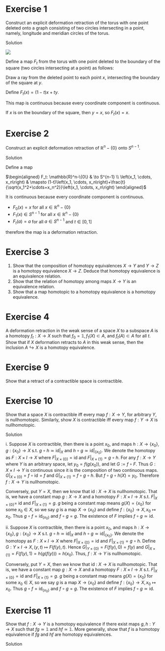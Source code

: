 # Exercise 1
Construct an explicit deformation retraction of the torus with one point deleted
onto a graph consisting of two circles intersecting in a point, namely, longitude and
meridian circles of the torus.

Solution

![](https://i.upmath.me/svgb/rdLBbsIwDADQO1_hy6RWKlU6rbtM5bS_oBxM6kFESCrHrLAo_z5lG0NcOPVm2ZGfbaU_BRJz-LJmy8iXOJD2jGK8C_UR-WDcLqRFv6WdcTE_HI2WE1NaC6MLH56PoNF9Yuhi0Gipe0mbRT8wTuvRB0Gde3XXvlTdgC5egSoHHQqMPphcAlW3LUxG9hB7ZPZTXK1SSmkDhapUCcslFE2lyrc5qNd7yaLQ-Q9rblgzD_Zgr2Zm6sFe_0dUP9gTvDNOIHuCgSwJDTB64-R3CihU3VaqbkvQhrWlnFDPbZ6S3HD3Lb4B)

Define a map $F_t$ from the torus with one point deleted to the boundary of the square (two circles intersecting at a point) as follows:

Draw a ray from the deleted point to each point $x$, intersecting the boundary of the square at $y$.

Define $F_t(x)=(1-t)x+ty$.

This map is continuous because every coordinate component is continuous.

If $x$ is on the boundary of the square, then $y=x$, so $F_t(x)=x$.

# Exercise 2

Construct an explicit deformation retraction of $`\mathbb{R}^n-\{0\}`$ onto $S^{n-1}$.

Solution

Define a map

$`\begin{aligned}
F_t: \mathbb{R}^n-\{0\} & \to S^{n-1} \\
\left(x_1, \cdots, x_n\right) & \mapsto (1-t)\left(x_1, \cdots, x_n\right)+\frac{t}{\sqrt{x_1^2+\cdots+x_n^2}}\left(x_1, \cdots, x_n\right)
\end{aligned}`$

It is continuous because every coordinate component is continuous.
*	$F_0(x) = x$ for all $`x ∈ \mathbb{R}^n-\{0\}`$
*	$F_1(x) ∈ S^{n-1}$ for all $`x ∈ \mathbb{R}^n-\{0\}`$
*	$F_t(a) = a$ for all $a ∈ S^{n-1}$ and $t ∈ [0, 1]$

therefore the map is a deformation retraction.

# Exercise 3
1. Show that the composition of homotopy equivalences $X \to Y$ and $Y \to Z$ is a homotopy equivalence $X \to Z$. Deduce that homotopy equivalence is an equivalence relation.
2. Show that the relation of homotopy among maps $X \to Y$ is an equivalence relation.
3. Show that a map homotopic to a homotopy equivalence is a homotopy equivalence.

# Exercise 4
A deformation retraction in the weak sense of a space $X$ to a subspace $A$ is a homotopy $f_t: X \to X$ such that $f_0=\mathbb{1}, f_1(X) \subset A$, and $f_t(A) \subset A$ for all $t$. Show that if $X$ deformation retracts to $A$ in this weak sense, then the inclusion $A \hookrightarrow X$ is a homotopy equivalence.
 
# Exercise 9
Show that a retract of a contractible space is contractible.

# Exercise 10
Show that a space $X$ is contractible iff every map $f: X \to Y$, for arbitrary $Y$, is nullhomotopic. Similarly, show $X$ is contractible iff every map $f: Y \to X$ is nullhomotopic.

Solution

i. Suppose $X$ is contractible, then there is a point $x_0$, and maps $`h: X \to\left\{x_0\right\}, g:\left\{x_0\right\} \to X`$ s.t. $`\left.g \circ h \simeq \mathrm{id}\right|_X`$ and $`\left.h \circ g \simeq \mathrm{id}\right|_{\left\{x_0\right\}}`$. We denote the homotopy as $F: X \times I \to X$ where $`\left.F\right|_{X \times\{0\}}=\mathrm{id}`$ and $`\left.F\right|_{X \times\{1\}}=g \circ h`$. For any $f: X \to Y$ where $Y$ is an arbitrary space, let $`y_0=f\left(g\left(x_0\right)\right)`$, and let $G:=f \circ F$. Thus $G: X \times I \to Y$ is continuous since it is the composition of two continuous maps. $`\left.G\right|_{X \times\{0\}}=f \circ \mathrm{id}=f`$ and $\left.G\right|_{X \times\{1\}}=f \circ g \circ h$. But $f \circ g \circ h(X)=y_0$. Therefore $f: X \to Y$ is nullhomotopic.

Conversely, put $Y=X$, then we know that id : $X \to X$ is nullhomotopic. That is, we have a constant map $g: X \to X$ and a homotopy $F: X \times I \to X$ s.t. $\left.F\right|_{X \times\{0\}}=$ id and $\left.F\right|_{X \times\{1\}}=g$. $g$ being a constant map means $g(X)=\{x_0\}$ for some $x_0 \in X$, so we say $g$ is a map $X \to\left\{x_0\right\}$ and define $f:\left\{x_0\right\} \to X, x_0 \mapsto x_0$. Thus $`g \circ f=\operatorname{id}_{\left\{x_0\right\}}`$ and $f \circ g=g$. The existence of $F$ implies $f \circ g \simeq \mathrm{id}$.

ii. Suppose $X$ is contractible, then there is a point $x_0$, and maps $h: X \to\left\{x_0\right\}, g:\left\{x_0\right\} \to X$ s.t. $\left.g \circ h \simeq \mathrm{id}\right|_X$ and $`\left.h \circ g \simeq \mathrm{id}\right|_{\left\{x_0\right\}}`$. We denote the homotopy as $F: X \times I \to X$ where $\left.F\right|_{X \times\{0\}}=\mathrm{id}$ and $`\left.F\right|_{X \times\{1\}}=g \circ h`$. Define $G: Y \times I \to X,(y, t) \mapsto F(f(y), t)$. Hence $`\left.G\right|_{Y \times\{0\}}=F(f(y), 0)=f(y)`$ and $`\left.G\right|_{X \times\{1\}}=F(f(y), 1)=h(g(f(y)))=h(x_0)`$. Thus, $f: X \to Y$ is nullhomotopic.

Conversely, put $Y=X$, then we know that id : $X \to X$ is nullhomotopic. That is, we have a constant map $g: X \to X$ and a homotopy $F: X \times I \to X$ s.t. $`\left.F\right|_{X \times\{0\}}=\text{id}`$ and $`\left.F\right|_{X \times\{1\}}=g`$. $g$ being a constant map means $g(X)=\{x_0\}$ for some $x_0 \in X$, so we say $g$ is a map $X \to\left\{x_0\right\}$ and define $f:\{x_0\} \to X, x_0 \mapsto x_0$. Thus $g \circ f=\operatorname{id}_{\left\{x_0\right\}}$ and $f \circ g=g$. The existence of $F$ implies $f \circ g \simeq \mathrm{id}$.

# Exercise 11
Show that $f: X \to Y$ is a homotopy equivalence if there exist maps $g, h: Y \rightarrow X$ such that $f g \simeq \mathbb{1}$ and $h f \simeq \mathbb{1}$. More generally, show that $f$ is a homotopy equivalence if $f g$ and $h f$ are homotopy equivalences.

Solution
